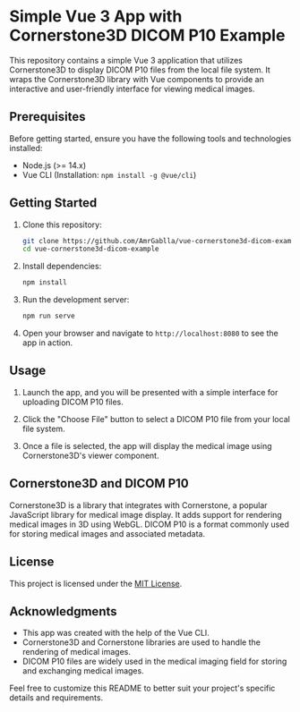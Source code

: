 # Simple Vue 3 App with Cornerstone3D DICOM P10 Example

This repository contains a simple Vue 3 application that utilizes Cornerstone3D to display DICOM P10 files from the local file system. It wraps the Cornerstone3D library with Vue components to provide an interactive and user-friendly interface for viewing medical images.

## Prerequisites

Before getting started, ensure you have the following tools and technologies installed:

- Node.js (>= 14.x)
- Vue CLI (Installation: `npm install -g @vue/cli`)

## Getting Started

1. Clone this repository:

   ```bash
   git clone https://github.com/AmrGablla/vue-cornerstone3d-dicom-example.git
   cd vue-cornerstone3d-dicom-example
   ```

2. Install dependencies:

   ```bash
   npm install
   ```

3. Run the development server:

   ```bash
   npm run serve
   ```

4. Open your browser and navigate to `http://localhost:8080` to see the app in action.

## Usage

1. Launch the app, and you will be presented with a simple interface for uploading DICOM P10 files.

2. Click the "Choose File" button to select a DICOM P10 file from your local file system.

3. Once a file is selected, the app will display the medical image using Cornerstone3D's viewer component.

## Cornerstone3D and DICOM P10

Cornerstone3D is a library that integrates with Cornerstone, a popular JavaScript library for medical image display. It adds support for rendering medical images in 3D using WebGL. DICOM P10 is a format commonly used for storing medical images and associated metadata.

## License

This project is licensed under the [MIT License](LICENSE).

## Acknowledgments

- This app was created with the help of the Vue CLI.
- Cornerstone3D and Cornerstone libraries are used to handle the rendering of medical images.
- DICOM P10 files are widely used in the medical imaging field for storing and exchanging medical images.

Feel free to customize this README to better suit your project's specific details and requirements.
